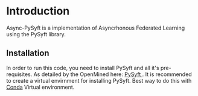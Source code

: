# Introduction

Async-PySyft is a implementation of Asyncrhonous Federated Learning 
using the PySyft library.

##


## Installation

In order to run this code, you need to install PySyft and all it's 
pre-requisites. As detailed by the OpenMined here: [PySyft ](https://github.com/OpenMined/PySyft). 
It is recommended to create a virtual envirnment for installing PySyft. Best way to do this with 
[Conda](https://docs.conda.io/projects/conda/en/latest/user-guide/overview.html) Virtual environment. 